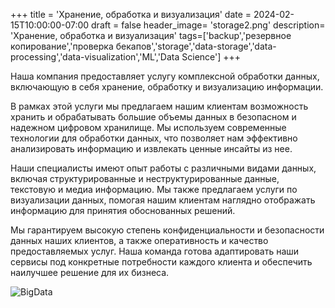 +++
title = 'Хранение, обработка и визуализация'
date = 2024-02-15T10:00:00-07:00
draft = false
header_image= 'storage2.png'
description= 'Хранение, обработка и визуализация'
tags=['backup','резервное копирование','проверка бекапов','storage','data-storage','data-processing','data-visualization','ML','Data Science']
+++

Наша компания предоставляет услугу комплексной обработки данных, включающую в себя хранение, обработку и визуализацию информации. 

В рамках этой услуги мы предлагаем нашим клиентам возможность хранить и обрабатывать большие объемы данных в безопасном и надежном цифровом хранилище. Мы используем современные технологии для обработки данных, что позволяет нам эффективно анализировать информацию и извлекать ценные инсайты из нее.

Наши специалисты имеют опыт работы с различными видами данных, включая структурированные и неструктурированные данные, текстовую и медиа информацию. Мы также предлагаем услуги по визуализации данных, помогая нашим клиентам наглядно отображать информацию для принятия обоснованных решений.

Мы гарантируем высокую степень конфиденциальности и безопасности данных наших клиентов, а также оперативность и качество предоставляемых услуг. Наша команда готова адаптировать наши сервисы под конкретные потребности каждого клиента и обеспечить наилучшее решение для их бизнеса.

![BigData](storage1.png)